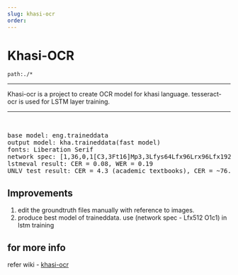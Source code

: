```yaml
---
slug: khasi-ocr
order:
---
```


# Khasi-OCR

```query
path:./*
```

---

Khasi-ocr is a project to create OCR model for khasi language. tesseract-ocr is used for LSTM layer training.

---

<br>

<pre>
base model: eng.traineddata
output model: kha.traineddata(fast model)
fonts: Liberation Serif
network spec: [1,36,0,1[C3,3Ft16]Mp3,3Lfys64Lfx96Lrx96Lfx192Fc128]
lstmeval result: CER = 0.08, WER = 0.19
UNLV test result: CER = 4.3 (academic textbooks), CER = ~76.5 (dictionary)
</pre>

## Improvements

<ol>
  <li> edit the groundtruth files manually with reference to images.
  <li> produce best model of traineddata. use (network spec - Lfx512 O1c1) in lstm training 
</ol>
  
## for more info ##
  refer wiki - [khasi-ocr](https://github.com/udaycruise2903/khasi-ocr/wiki/khasi-ocr)
